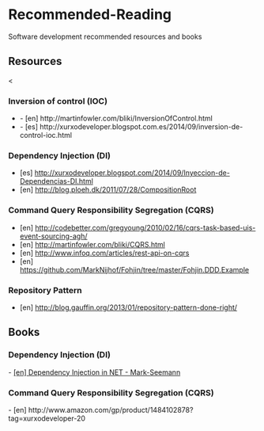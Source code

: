 <h1>
Recommended-Reading
</h1>
Software development recommended resources and books
<h2>
Resources
</h2>
<<section>
	<h3>
	Inversion of control (IOC)
	</h3>
	<ul>
		<li>
			- [en] http://martinfowler.com/bliki/InversionOfControl.html
		</li>
		<li>
			- [es] http://xurxodeveloper.blogspot.com.es/2014/09/inversion-de-control-ioc.html
		</li>
	</ul>
</section>
<h3>
Dependency Injection (DI)
</h3>

- [es] http://xurxodeveloper.blogspot.com/2014/09/Inyeccion-de-Dependencias-DI.html
- [en] http://blog.ploeh.dk/2011/07/28/CompositionRoot

<h3>
Command Query Responsibility Segregation (CQRS)
</h3>

- [en] http://codebetter.com/gregyoung/2010/02/16/cqrs-task-based-uis-event-sourcing-agh/
- [en] http://martinfowler.com/bliki/CQRS.html
- [en] http://www.infoq.com/articles/rest-api-on-cqrs
- [en] https://github.com/MarkNijhof/Fohjin/tree/master/Fohjin.DDD.Example

<h3>
Repository Pattern
</h3>

- [en] http://blog.gauffin.org/2013/01/repository-pattern-done-right/

<h2>
Books
</h2>
<h3>
Dependency Injection (DI)
</h3>
- <a href="http://www.amazon.com/Dependency-Injection-NET-Mark-Seemann/dp/1935182501?tag=xurxodeveloper-20">[en] Dependency Injection in NET - Mark-Seemann</a>
<h3>
Command Query Responsibility Segregation (CQRS)
</h3>
- [en] http://www.amazon.com/gp/product/1484102878?tag=xurxodeveloper-20


